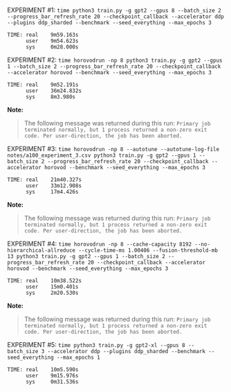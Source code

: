 EXPERIMENT #1: `time python3 train.py -g gpt2 --gpus 8 --batch_size 2 --progress_bar_refresh_rate 20 --checkpoint_callback --accelerator ddp --plugins ddp_sharded --benchmark --seed_everything --max_epochs 3`
```
TIME: real    9m59.163s
      user    9m54.623s
      sys     0m28.000s
```

EXPERIMENT #2: `time horovodrun -np 8 python3 train.py -g gpt2 --gpus 1 --batch_size 2 --progress_bar_refresh_rate 20 --checkpoint_callback --accelerator horovod --benchmark --seed_everything --max_epochs 3`
```
TIME: real    9m52.191s
      user    36m24.832s
      sys     8m3.980s
```
**Note:**
>The following message was returned during this run: `Primary job terminated normally, but 1 process returned a non-zero exit code. Per user-direction, the job has been aborted.`

EXPERIMENT #3: `time horovodrun -np 8 --autotune --autotune-log-file notes/a100_experiment_3.csv python3 train.py -g gpt2 --gpus 1 --batch_size 2 --progress_bar_refresh_rate 20 --checkpoint_callback --accelerator horovod --benchmark --seed_everything --max_epochs 3`
```
TIME: real    21m40.327s
      user    33m12.908s
      sys     17m4.426s
```
**Note:**
>The following message was returned during this run: `Primary job terminated normally, but 1 process returned a non-zero exit code. Per user-direction, the job has been aborted.`

EXPERIMENT #4: `time horovodrun -np 8 --cache-capacity 8192 --no-hierarchical-allreduce --cycle-time-ms 1.00406 --fusion-threshold-mb 13 python3 train.py -g gpt2 --gpus 1 --batch_size 2 --progress_bar_refresh_rate 20 --checkpoint_callback --accelerator horovod --benchmark --seed_everything --max_epochs 3`
```
TIME: real    10m38.522s
      user    15m0.401s
      sys     2m20.530s
```
**Note:**
>The following message was returned during this run: `Primary job terminated normally, but 1 process returned a non-zero exit code. Per user-direction, the job has been aborted.`

EXPERIMENT #5: `time python3 train.py -g gpt2-xl --gpus 8 --batch_size 3 --accelerator ddp --plugins ddp_sharded --benchmark --seed_everything --max_epochs 1`
```
TIME: real    10m5.590s
      user    9m15.976s
      sys     0m31.536s
```
